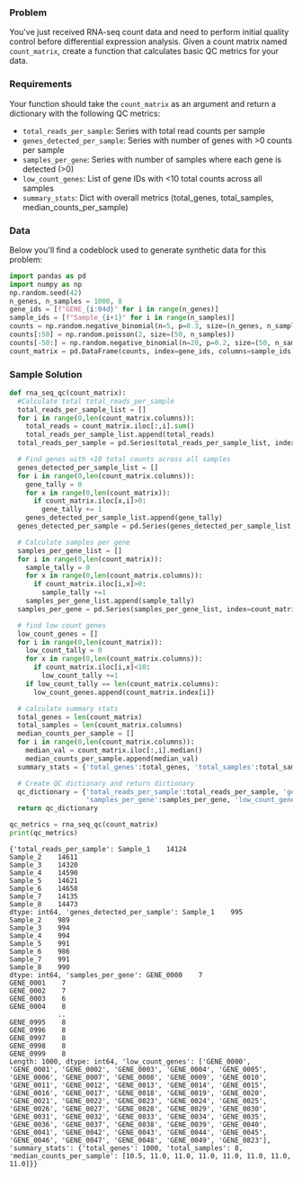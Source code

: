 ### Problem
You've just received RNA-seq count data and need to perform initial quality control before differential expression analysis. Given a count matrix named ```count_matrix```, create a function that calculates basic QC metrics for your data. 

### Requirements
Your function should take the ```count_matrix``` as an argument and return a dictionary with the following QC metrics:
- ```total_reads_per_sample```: Series with total read counts per sample
- ```genes_detected_per_sample```: Series with number of genes with >0 counts per sample
- ```samples_per_gene```: Series with number of samples where each gene is detected (>0)
- ```low_count_genes```: List of gene IDs with <10 total counts across all samples
- ```summary_stats```: Dict with overall metrics (total_genes, total_samples, median_counts_per_sample)

### Data     
Below you'll find a codeblock used to generate synthetic data for this problem:
```python
import pandas as pd
import numpy as np
np.random.seed(42)
n_genes, n_samples = 1000, 8
gene_ids = [f"GENE_{i:04d}" for i in range(n_genes)]
sample_ids = [f"Sample_{i+1}" for i in range(n_samples)]
counts = np.random.negative_binomial(n=5, p=0.3, size=(n_genes, n_samples))
counts[:50] = np.random.poisson(2, size=(50, n_samples))
counts[-50:] = np.random.negative_binomial(n=20, p=0.2, size=(50, n_samples))
count_matrix = pd.DataFrame(counts, index=gene_ids, columns=sample_ids)
```

### Sample Solution
```python
def rna_seq_qc(count_matrix):
  #Calculate total total_reads_per_sample
  total_reads_per_sample_list = []
  for i in range(0,len(count_matrix.columns)):
    total_reads = count_matrix.iloc[:,i].sum()
    total_reads_per_sample_list.append(total_reads)
  total_reads_per_sample = pd.Series(total_reads_per_sample_list, index=count_matrix.columns)

  # Find genes with <10 total counts across all samples
  genes_detected_per_sample_list = []
  for i in range(0,len(count_matrix.columns)):
    gene_tally = 0
    for x in range(0,len(count_matrix)):
      if count_matrix.iloc[x,i]>0:
        gene_tally += 1
    genes_detected_per_sample_list.append(gene_tally)
  genes_detected_per_sample = pd.Series(genes_detected_per_sample_list, index=count_matrix.columns)

  # Calculate samples per gene
  samples_per_gene_list = []
  for i in range(0,len(count_matrix)):
    sample_tally = 0
    for x in range(0,len(count_matrix.columns)):
      if count_matrix.iloc[i,x]>0:
        sample_tally +=1
    samples_per_gene_list.append(sample_tally)
  samples_per_gene = pd.Series(samples_per_gene_list, index=count_matrix.index)

  # find low count genes
  low_count_genes = []
  for i in range(0,len(count_matrix)):
    low_count_tally = 0
    for x in range(0,len(count_matrix.columns)):
      if count_matrix.iloc[i,x]<10:
        low_count_tally +=1
    if low_count_tally == len(count_matrix.columns):
      low_count_genes.append(count_matrix.index[i])

  # calculate summary stats
  total_genes = len(count_matrix)
  total_samples = len(count_matrix.columns)
  median_counts_per_sample = []
  for i in range(0,len(count_matrix.columns)):
    median_val = count_matrix.iloc[:,i].median()
    median_counts_per_sample.append(median_val)
  summary_stats = {'total_genes':total_genes, 'total_samples':total_samples, 'median_counts_per_sample':median_counts_per_sample}

  # Create QC dictionary and return dictionary
  qc_dictionary = {'total_reads_per_sample':total_reads_per_sample, 'genes_detected_per_sample':genes_detected_per_sample,
                   'samples_per_gene':samples_per_gene, 'low_count_genes':low_count_genes, 'summary_stats':summary_stats}
  return qc_dictionary

qc_metrics = rna_seq_qc(count_matrix)
print(qc_metrics)
```
```
{'total_reads_per_sample': Sample_1    14124
Sample_2    14611
Sample_3    14320
Sample_4    14590
Sample_5    14621
Sample_6    14658
Sample_7    14135
Sample_8    14473
dtype: int64, 'genes_detected_per_sample': Sample_1    995
Sample_2    989
Sample_3    994
Sample_4    994
Sample_5    991
Sample_6    986
Sample_7    991
Sample_8    990
dtype: int64, 'samples_per_gene': GENE_0000    7
GENE_0001    7
GENE_0002    7
GENE_0003    6
GENE_0004    8
            ..
GENE_0995    8
GENE_0996    8
GENE_0997    8
GENE_0998    8
GENE_0999    8
Length: 1000, dtype: int64, 'low_count_genes': ['GENE_0000', 'GENE_0001', 'GENE_0002', 'GENE_0003', 'GENE_0004', 'GENE_0005', 'GENE_0006', 'GENE_0007', 'GENE_0008', 'GENE_0009', 'GENE_0010', 'GENE_0011', 'GENE_0012', 'GENE_0013', 'GENE_0014', 'GENE_0015', 'GENE_0016', 'GENE_0017', 'GENE_0018', 'GENE_0019', 'GENE_0020', 'GENE_0021', 'GENE_0022', 'GENE_0023', 'GENE_0024', 'GENE_0025', 'GENE_0026', 'GENE_0027', 'GENE_0028', 'GENE_0029', 'GENE_0030', 'GENE_0031', 'GENE_0032', 'GENE_0033', 'GENE_0034', 'GENE_0035', 'GENE_0036', 'GENE_0037', 'GENE_0038', 'GENE_0039', 'GENE_0040', 'GENE_0041', 'GENE_0042', 'GENE_0043', 'GENE_0044', 'GENE_0045', 'GENE_0046', 'GENE_0047', 'GENE_0048', 'GENE_0049', 'GENE_0823'], 'summary_stats': {'total_genes': 1000, 'total_samples': 8, 'median_counts_per_sample': [10.5, 11.0, 11.0, 11.0, 11.0, 11.0, 11.0, 11.0]}}
```
